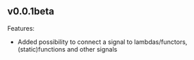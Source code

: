 ## v0.0.1beta

Features:
  - Added possibility to connect a signal to lambdas/functors, (static)functions and other signals